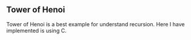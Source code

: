 <h2>Tower of Henoi</h2>
<p>Tower of Henoi is a best example for understand recursion. Here I have implemented is using C. <i><a href="https://github.com/milansonagra/My-Data-Stuctures-and-Algorithm\"></a></i></p>
